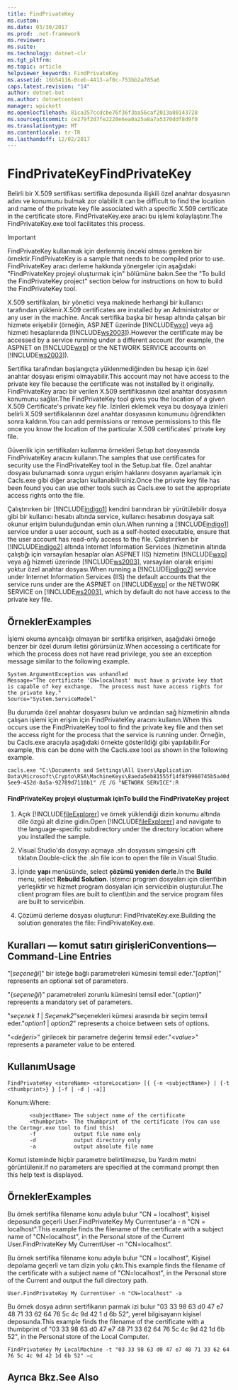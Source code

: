 ```yaml
---
title: FindPrivateKey
ms.custom: 
ms.date: 03/30/2017
ms.prod: .net-framework
ms.reviewer: 
ms.suite: 
ms.technology: dotnet-clr
ms.tgt_pltfrm: 
ms.topic: article
helpviewer_keywords: FindPrivateKey
ms.assetid: 16b54116-0ceb-4413-af0c-753bb2a785a6
caps.latest.revision: "14"
author: dotnet-bot
ms.author: dotnetcontent
manager: wpickett
ms.openlocfilehash: 81ca357ccdcbe76f36f3ba56caf2013a80143728
ms.sourcegitcommit: ce279f2d7fe2220e6ea0a25a8a7a5370ddf8d9f0
ms.translationtype: MT
ms.contentlocale: tr-TR
ms.lasthandoff: 12/02/2017
---
```

# <a name="findprivatekey"></a><span data-ttu-id="b553b-102">FindPrivateKey</span><span class="sxs-lookup"><span data-stu-id="b553b-102">FindPrivateKey</span></span>
<span data-ttu-id="b553b-103">Belirli bir X.509 sertifikası sertifika deposunda ilişkili özel anahtar dosyasının adını ve konumunu bulmak zor olabilir.</span><span class="sxs-lookup"><span data-stu-id="b553b-103">It can be difficult to find the location and name of the private key file associated with a specific X.509 certificate in the certificate store.</span></span> <span data-ttu-id="b553b-104">FindPrivateKey.exe aracı bu işlemi kolaylaştırır.</span><span class="sxs-lookup"><span data-stu-id="b553b-104">The FindPrivateKey.exe tool facilitates this process.</span></span>  
  
> [!IMPORTANT]
>  <span data-ttu-id="b553b-105">FindPrivateKey kullanmak için derlenmiş önceki olması gereken bir örnektir.</span><span class="sxs-lookup"><span data-stu-id="b553b-105">FindPrivateKey is a sample that needs to be compiled prior to use.</span></span> <span data-ttu-id="b553b-106">FindPrivateKey aracı derleme hakkında yönergeler için aşağıdaki "FindPrivateKey projeyi oluşturmak için" bölümüne bakın.</span><span class="sxs-lookup"><span data-stu-id="b553b-106">See the "To build the FindPrivateKey project" section below for instructions on how to build the FindPrivateKey tool.</span></span>  
  
 <span data-ttu-id="b553b-107">X.509 sertifikaları, bir yönetici veya makinede herhangi bir kullanıcı tarafından yüklenir.</span><span class="sxs-lookup"><span data-stu-id="b553b-107">X.509 certificates are installed by an Administrator or any user in the machine.</span></span> <span data-ttu-id="b553b-108">Ancak sertifika başka bir hesap altında çalışan bir hizmete erişebilir (örneğin, ASP.NET üzerinde [!INCLUDE[wxp](../../../../includes/wxp-md.md)] veya ağ hizmeti hesaplarında [!INCLUDE[ws2003](../../../../includes/ws2003-md.md)]).</span><span class="sxs-lookup"><span data-stu-id="b553b-108">However the certificate may be accessed by a service running under a different account (for example, the ASPNET on [!INCLUDE[wxp](../../../../includes/wxp-md.md)] or the NETWORK SERVICE accounts on [!INCLUDE[ws2003](../../../../includes/ws2003-md.md)]).</span></span>  
  
 <span data-ttu-id="b553b-109">Sertifika tarafından başlangıçta yüklenmediğinden bu hesap için özel anahtar dosyası erişimi olmayabilir.</span><span class="sxs-lookup"><span data-stu-id="b553b-109">This account may not have access to the private key file because the certificate was not installed by it originally.</span></span> <span data-ttu-id="b553b-110">FindPrivateKey aracı bir verilen X.509 sertifikasının özel anahtar dosyasının konumunu sağlar.</span><span class="sxs-lookup"><span data-stu-id="b553b-110">The FindPrivateKey tool gives you the location of a given X.509 Certificate's private key file.</span></span> <span data-ttu-id="b553b-111">İzinleri eklemek veya bu dosyaya izinleri belirli X.509 sertifikalarının özel anahtar dosyasının konumunu öğrendikten sonra kaldırın.</span><span class="sxs-lookup"><span data-stu-id="b553b-111">You can add permissions or remove permissions to this file once you know the location of the particular X.509 certificates' private key file.</span></span>  
  
 <span data-ttu-id="b553b-112">Güvenlik için sertifikaları kullanma örnekleri Setup.bat dosyasında FindPrivateKey aracını kullanın.</span><span class="sxs-lookup"><span data-stu-id="b553b-112">The samples that use certificates for security use the FindPrivateKey tool in the Setup.bat file.</span></span> <span data-ttu-id="b553b-113">Özel anahtar dosyası bulunamadı sonra uygun erişim haklarını dosyanın ayarlamak için Cacls.exe gibi diğer araçları kullanabilirsiniz.</span><span class="sxs-lookup"><span data-stu-id="b553b-113">Once the private key file has been found you can use other tools such as Cacls.exe to set the appropriate access rights onto the file.</span></span>  
  
 <span data-ttu-id="b553b-114">Çalıştırırken bir [!INCLUDE[indigo1](../../../../includes/indigo1-md.md)] kendini barındıran bir yürütülebilir dosya gibi bir kullanıcı hesabı altında service, kullanıcı hesabının dosyaya salt okunur erişim bulunduğundan emin olun.</span><span class="sxs-lookup"><span data-stu-id="b553b-114">When running a [!INCLUDE[indigo1](../../../../includes/indigo1-md.md)] service under a user account, such as a self-hosted executable, ensure that the user account has read-only access to the file.</span></span> <span data-ttu-id="b553b-115">Çalıştırırken bir [!INCLUDE[indigo2](../../../../includes/indigo2-md.md)] altında Internet Information Services (hizmetinin altında çalıştığı için varsayılan hesaplar olan ASPNET IIS) hizmetini [!INCLUDE[wxp](../../../../includes/wxp-md.md)] veya ağ hizmeti üzerinde [!INCLUDE[ws2003](../../../../includes/ws2003-md.md)], varsayılan olarak erişimi yoktur özel anahtar dosyası.</span><span class="sxs-lookup"><span data-stu-id="b553b-115">When running a [!INCLUDE[indigo2](../../../../includes/indigo2-md.md)] service under Internet Information Services (IIS) the default accounts that the service runs under are the ASPNET on [!INCLUDE[wxp](../../../../includes/wxp-md.md)] or the NETWORK SERVICE on [!INCLUDE[ws2003](../../../../includes/ws2003-md.md)], which by default do not have access to the private key file.</span></span>  
  
## <a name="examples"></a><span data-ttu-id="b553b-116">Örnekler</span><span class="sxs-lookup"><span data-stu-id="b553b-116">Examples</span></span>  
 <span data-ttu-id="b553b-117">İşlemi okuma ayrıcalığı olmayan bir sertifika erişirken, aşağıdaki örneğe benzer bir özel durum iletisi görürsünüz.</span><span class="sxs-lookup"><span data-stu-id="b553b-117">When accessing a certificate for which the process does not have read privilege, you see an exception message similar to the following example.</span></span>  
  
```  
System.ArgumentException was unhandled  
Message="The certificate 'CN=localhost' must have a private key that is capable of key exchange.  The process must have access rights for the private key."  
Source="System.ServiceModel"  
```  
  
 <span data-ttu-id="b553b-118">Bu durumda özel anahtar dosyasını bulun ve ardından sağ hizmetinin altında çalışan işlemi için erişim için FindPrivateKey aracını kullanın.</span><span class="sxs-lookup"><span data-stu-id="b553b-118">When this occurs use the FindPrivateKey tool to find the private key file and then set the access right for the process that the service is running under.</span></span> <span data-ttu-id="b553b-119">Örneğin, bu Cacls.exe aracıyla aşağıdaki örnekte gösterildiği gibi yapılabilir.</span><span class="sxs-lookup"><span data-stu-id="b553b-119">For example, this can be done with the Cacls.exe tool as shown in the following example.</span></span>  
  
```  
cacls.exe "C:\Documents and Settings\All Users\Application Data\Microsoft\Crypto\RSA\MachineKeys\8aeda5eb81555f14f8f9960745b5a40d_38f7de48-5ee9-452d-8a5a-92789d7110b1" /E /G "NETWORK SERVICE":R  
```  
  
#### <a name="to-build-the-findprivatekey-project"></a><span data-ttu-id="b553b-120">FindPrivateKey projeyi oluşturmak için</span><span class="sxs-lookup"><span data-stu-id="b553b-120">To build the FindPrivateKey project</span></span>  
  
1.  <span data-ttu-id="b553b-121">Açık [!INCLUDE[fileExplorer](../../../../includes/fileexplorer-md.md)] ve örnek yüklendiği dizin konumu altında dile özgü alt dizine gidin.</span><span class="sxs-lookup"><span data-stu-id="b553b-121">Open [!INCLUDE[fileExplorer](../../../../includes/fileexplorer-md.md)] and navigate to the language-specific subdirectory under the directory location where you installed the sample.</span></span>  
  
2.  <span data-ttu-id="b553b-122">Visual Studio'da dosyayı açmaya .sln dosyasını simgesini çift tıklatın.</span><span class="sxs-lookup"><span data-stu-id="b553b-122">Double-click the .sln file icon to open the file in Visual Studio.</span></span>  
  
3.  <span data-ttu-id="b553b-123">İçinde **yapı** menüsünde, select **çözümü yeniden derle**.</span><span class="sxs-lookup"><span data-stu-id="b553b-123">In the **Build** menu, select **Rebuild Solution**.</span></span> <span data-ttu-id="b553b-124">İstemci program dosyaları için client\bin yerleşiktir ve hizmet program dosyaları için service\bin oluşturulur.</span><span class="sxs-lookup"><span data-stu-id="b553b-124">The client program files are built to client\bin and the service program files are built to service\bin.</span></span>  
  
4.  <span data-ttu-id="b553b-125">Çözümü derleme dosyası oluşturur: FindPrivateKey.exe.</span><span class="sxs-lookup"><span data-stu-id="b553b-125">Building the solution generates the file: FindPrivateKey.exe.</span></span>  
  
## <a name="conventionscommand-line-entries"></a><span data-ttu-id="b553b-126">Kuralları — komut satırı girişleri</span><span class="sxs-lookup"><span data-stu-id="b553b-126">Conventions—Command-Line Entries</span></span>  
 <span data-ttu-id="b553b-127">"[*seçeneği*]" bir isteğe bağlı parametreleri kümesini temsil eder.</span><span class="sxs-lookup"><span data-stu-id="b553b-127">"[*option*]" represents an optional set of parameters.</span></span>  
  
 <span data-ttu-id="b553b-128">"{*seçeneği*}" parametreleri zorunlu kümesini temsil eder.</span><span class="sxs-lookup"><span data-stu-id="b553b-128">"{*option*}" represents a mandatory set of parameters.</span></span>  
  
 <span data-ttu-id="b553b-129">"*seçenek 1* &#124; *Seçenek2*"seçenekleri kümesi arasında bir seçim temsil eder.</span><span class="sxs-lookup"><span data-stu-id="b553b-129">"*option1* &#124; *option2*" represents a choice between sets of options.</span></span>  
  
 <span data-ttu-id="b553b-130">"\<*değeri*>" girilecek bir parametre değerini temsil eder.</span><span class="sxs-lookup"><span data-stu-id="b553b-130">"\<*value*>" represents a parameter value to be entered.</span></span>  
  
## <a name="usage"></a><span data-ttu-id="b553b-131">Kullanım</span><span class="sxs-lookup"><span data-stu-id="b553b-131">Usage</span></span>  
  
```  
FindPrivateKey <storeName> <storeLocation> [{ {-n <subjectName>} | {-t <thumbprint>} } [-f | -d | -a]]  
```  
  
 <span data-ttu-id="b553b-132">Konum:</span><span class="sxs-lookup"><span data-stu-id="b553b-132">Where:</span></span>  
  
```  
       <subjectName> The subject name of the certificate  
       <thumbprint>  The thumbprint of the certificate (You can use the Certmgr.exe tool to find this)  
       -f            output file name only  
       -d            output directory only  
       -a            output absolute file name  
```  
  
 <span data-ttu-id="b553b-133">Komut isteminde hiçbir parametre belirtilmezse, bu Yardım metni görüntülenir.</span><span class="sxs-lookup"><span data-stu-id="b553b-133">If no parameters are specified at the command prompt then this help text is displayed.</span></span>  
  
## <a name="examples"></a><span data-ttu-id="b553b-134">Örnekler</span><span class="sxs-lookup"><span data-stu-id="b553b-134">Examples</span></span>  
 <span data-ttu-id="b553b-135">Bu örnek sertifika filename konu adıyla bulur "CN = localhost", kişisel deposunda geçerli User.FindPrivateKey My Currentuser'a - n "CN = localhost".</span><span class="sxs-lookup"><span data-stu-id="b553b-135">This example finds the filename of the certificate with a subject name of "CN=localhost", in the Personal store of the Current User.FindPrivateKey My CurrentUser -n "CN=localhost".</span></span>  
  
 <span data-ttu-id="b553b-136">Bu örnek sertifika filename konu adıyla bulur "CN = localhost", Kişisel depolama geçerli ve tam dizin yolu çıktı.</span><span class="sxs-lookup"><span data-stu-id="b553b-136">This example finds the filename of the certificate with a subject name of "CN=localhost", in the Personal store of the Current and output the full directory path.</span></span>  
  
```  
User.FindPrivateKey My CurrentUser -n "CN=localhost" -a  
```  
  
 <span data-ttu-id="b553b-137">Bu örnek dosya adının sertifikanın parmak izi bulur "03 33 98 63 d0 47 e7 48 71 33 62 64 76 5c 4c 9d 42 1 d 6b 52", yerel bilgisayarın kişisel deposunda.</span><span class="sxs-lookup"><span data-stu-id="b553b-137">This example finds the filename of the certificate with a thumbprint of "03 33 98 63 d0 47 e7 48 71 33 62 64 76 5c 4c 9d 42 1d 6b 52", in the Personal store of the Local Computer.</span></span>  
  
```  
FindPrivateKey My LocalMachine -t "03 33 98 63 d0 47 e7 48 71 33 62 64 76 5c 4c 9d 42 1d 6b 52" –c  
```  
  
## <a name="see-also"></a><span data-ttu-id="b553b-138">Ayrıca Bkz.</span><span class="sxs-lookup"><span data-stu-id="b553b-138">See Also</span></span>
